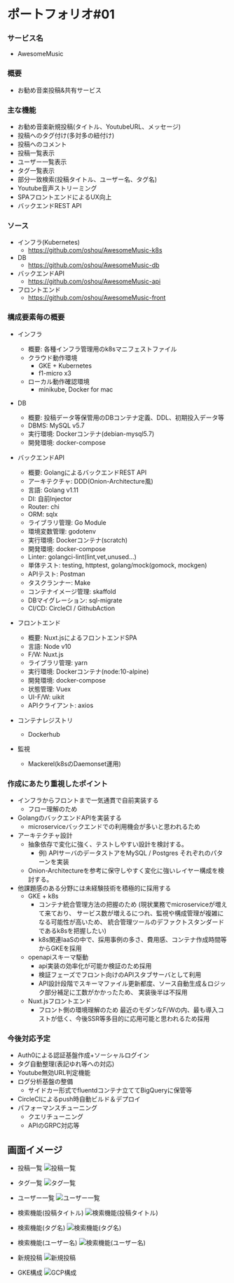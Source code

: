 # ポートフォリオ#01

### サービス名
- AwesomeMusic

### 概要
- お勧め音楽投稿&共有サービス

### 主な機能
- お勧め音楽新規投稿(タイトル、YoutubeURL、メッセージ)
- 投稿へのタグ付け(多対多の紐付け)
- 投稿へのコメント
- 投稿一覧表示
- ユーザー一覧表示
- タグ一覧表示
- 部分一致検索(投稿タイトル、ユーザー名、タグ名)
- Youtube音声ストリーミング
- SPAフロントエンドによるUX向上
- バックエンドREST API

### ソース
- インフラ(Kubernetes)
  - https://github.com/oshou/AwesomeMusic-k8s
- DB
  - https://github.com/oshou/AwesomeMusic-db
- バックエンドAPI
  - https://github.com/oshou/AwesomeMusic-api
- フロントエンド
  - https://github.com/oshou/AwesomeMusic-front

### 構成要素毎の概要
- インフラ
  - 概要: 各種インフラ管理用のk8sマニフェストファイル
  - クラウド動作環境
    - GKE + Kubernetes
    - f1-micro x3
  - ローカル動作確認環境
    - minikube, Docker for mac

- DB
  - 概要: 投稿データ等保管用のDBコンテナ定義、DDL、初期投入データ等
  - DBMS: MySQL v5.7
  - 実行環境: Dockerコンテナ(debian-mysql5.7)
  - 開発環境: docker-compose

- バックエンドAPI
  - 概要: GolangによるバックエンドREST API
  - アーキテクチャ: DDD(Onion-Architecture風)
  - 言語: Golang v1.11
  - DI: 自前Injector
  - Router: chi
  - ORM: sqlx
  - ライブラリ管理: Go Module
  - 環境変数管理: godotenv
  - 実行環境: Dockerコンテナ(scratch)
  - 開発環境: docker-compose
  - Linter: golangci-lint(lint,vet,unused...)
  - 単体テスト: testing, httptest, golang/mock(gomock, mockgen)
  - APIテスト: Postman
  - タスクランナー: Make
  - コンテナイメージ管理: skaffold
  - DBマイグレーション: sql-migrate
  - CI/CD: CircleCI / GithubAction

- フロントエンド
  - 概要: Nuxt.jsによるフロントエンドSPA
  - 言語: Node v10
  - F/W: Nuxt.js
  - ライブラリ管理: yarn
  - 実行環境: Dockerコンテナ(node:10-alpine)
  - 開発環境: docker-compose
  - 状態管理: Vuex
  - UI-F/W: uikit
  - APIクライアント: axios

- コンテナレジストリ
  - Dockerhub

- 監視
  - Mackerel(k8sのDaemonset運用)

### 作成にあたり重視したポイント
- インフラからフロントまで一気通貫で自前実装する
  - フロー理解のため
- GolangのバックエンドAPIを実装する
  - microserviceバックエンドでの利用機会が多いと思われるため
- アーキテクチャ設計
  - 抽象依存で変化に強く、テストしやすい設計を検討する。
    - 例) APIサーバのデータストアをMySQL / Postgres それぞれのパターンを実装
  - Onion-Architectureを参考に保守しやすく変化に強いレイヤー構成を検討する。
- 他課題感のある分野には未経験技術を積極的に採用する
  - GKE + k8s
    - コンテナ統合管理方法の把握のため
      (現状業務でmicroserviceが増えて来ており、
       サービス数が増えるにつれ、監視や構成管理が複雑になる可能性が高いため、
       統合管理ツールのデファクトスタンダードであるk8sを把握したい)
    - k8s関連IaaSの中で、採用事例の多さ、費用感、コンテナ作成時間等からGKEを採用
  - openapiスキーマ駆動
    - api実装の効率化が可能か検証のため採用
    - 検証フェーズでフロント向けのAPIスタブサーバとして利用
    - API設計段階でスキーマファイル更新都度、ソース自動生成＆ロジック部分補足に工数がかかったため、
      実装後半は不採用
  - Nuxt.jsフロントエンド
    - フロント側の環境理解のため
      最近のモダンなF/Wの内、最も導入コストが低く、今後SSR等多目的に応用可能と思われるため採用

### 今後対応予定
- Auth0による認証基盤作成+ソーシャルログイン
- タグ自動整理(表記ゆれ等への対応)
- Youtube無効URL判定機能
- ログ分析基盤の整備
  - サイドカー形式でfluentdコンテナ立ててBigQueryに保管等
- CircleCIによるpush時自動ビルド＆デプロイ
- パフォーマンスチューニング
  - クエリチューニング
  - APIのGRPC対応等

## 画面イメージ
- 投稿一覧
![投稿一覧](https://github.com/oshou/Portfolio/blob/master/img/post_summary.png)

- タグ一覧
![タグ一覧](https://github.com/oshou/Portfolio/blob/master/img/tag_summary.png)

- ユーザー一覧
![ユーザー一覧](https://github.com/oshou/Portfolio/blob/master/img/user_summary.png)

- 検索機能(投稿タイトル)
![検索機能(投稿タイトル)](https://github.com/oshou/Portfolio/blob/master/img/search_post_title.png)

- 検索機能(タグ名)
![検索機能(タグ名)](https://github.com/oshou/Portfolio/blob/master/img/search_tag_name.png)

- 検索機能(ユーザー名)
![検索機能(ユーザー名)](https://github.com/oshou/Portfolio/blob/master/img/search_user_name.png)

- 新規投稿
![新規投稿](https://github.com/oshou/Portfolio/blob/master/img/add_post.png)

- GKE構成
![GCP構成](https://github.com/oshou/Portfolio/blob/master/img/gke_cluster.png)
